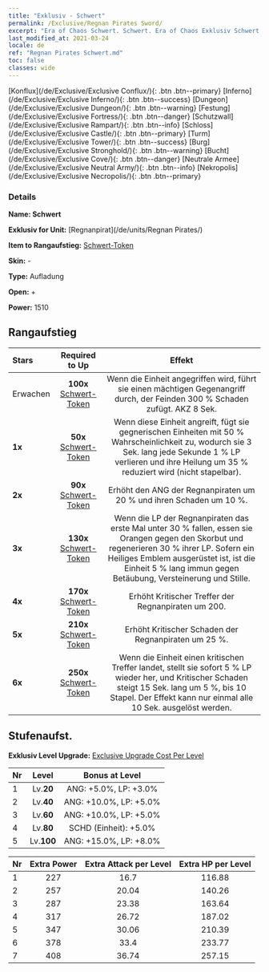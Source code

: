 ```yaml
---
title: "Exklusiv - Schwert"
permalink: /Exclusive/Regnan Pirates Sword/
excerpt: "Era of Chaos Schwert. Schwert. Era of Chaos Exklusiv Schwert. Regnanpirat Exklusiv."
last_modified_at: 2021-03-24
locale: de
ref: "Regnan Pirates Schwert.md"
toc: false
classes: wide
---
```

 [Konflux](/de/Exclusive/Exclusive Conflux/){: .btn .btn--primary} [Inferno](/de/Exclusive/Exclusive Inferno/){: .btn .btn--success} [Dungeon](/de/Exclusive/Exclusive Dungeon/){: .btn .btn--warning} [Festung](/de/Exclusive/Exclusive Fortress/){: .btn .btn--danger} [Schutzwall](/de/Exclusive/Exclusive Rampart/){: .btn .btn--info} [Schloss](/de/Exclusive/Exclusive Castle/){: .btn .btn--primary} [Turm](/de/Exclusive/Exclusive Tower/){: .btn .btn--success} [Burg](/de/Exclusive/Exclusive Stronghold/){: .btn .btn--warning} [Bucht](/de/Exclusive/Exclusive Cove/){: .btn .btn--danger} [Neutrale Armee](/de/Exclusive/Exclusive Neutral Army/){: .btn .btn--info} [Nekropolis](/de/Exclusive/Exclusive Necropolis/){: .btn .btn--primary} 

### Details
 **Name: Schwert** 

 **Exklusiv for Unit:** [Regnanpirat](/de/units/Regnan Pirates/) 

 **Item to Rangaufstieg:** [Schwert-Token](/de/Items/con_912/)

 **Skin:** -

 **Type:** Aufladung

 **Open:** +

 **Power:** 1510

## Rangaufstieg

  |     Stars    |  Required to Up | Effekt |
  |:-------------|:---------------:|:---------------:|
  |  Erwachen  | **100x** [Schwert-Token](/de/Items/con_912/) | Wenn die Einheit angegriffen wird, führt sie einen mächtigen Gegenangriff durch, der Feinden 300 % Schaden zufügt. AKZ 8 Sek. |
  | **1x** <i class="fas fa-star"/> | **50x** [Schwert-Token](/de/Items/con_912/) | Wenn diese Einheit angreift, fügt sie gegnerischen Einheiten mit 50 % Wahrscheinlichkeit <Skorbut> zu, wodurch sie 3 Sek. lang jede Sekunde 1 % LP verlieren und ihre Heilung um 35 % reduziert wird (nicht stapelbar). |
  | **2x** <i class="fas fa-star"/> | **90x** [Schwert-Token](/de/Items/con_912/) | Erhöht den ANG der Regnanpiraten um 20 % und ihren Schaden um 10 %. |
  | **3x** <i class="fas fa-star"/> | **130x** [Schwert-Token](/de/Items/con_912/) | Wenn die LP der Regnanpiraten das erste Mal unter 30 % fallen, essen sie Orangen gegen den Skorbut und regenerieren 30 % ihrer LP. Sofern ein Heiliges Emblem ausgerüstet ist, ist die Einheit 5 % lang immun gegen Betäubung, Versteinerung und Stille. |
  | **4x** <i class="fas fa-star"/> | **170x** [Schwert-Token](/de/Items/con_912/) | Erhöht Kritischer Treffer der Regnanpiraten um 200. |
  | **5x** <i class="fas fa-star"/> | **210x** [Schwert-Token](/de/Items/con_912/) | Erhöht Kritischer Schaden der Regnanpiraten um 25 %. |
  | **6x** <i class="fas fa-star"/> | **250x** [Schwert-Token](/de/Items/con_912/) | Wenn die Einheit einen kritischen Treffer landet, stellt sie sofort 5 % LP wieder her, und Kritischer Schaden steigt 15 Sek. lang um 5 %, bis 10 Stapel. Der Effekt kann nur einmal alle 10 Sek. ausgelöst werden. |


## Stufenaufst.
 **Exklusiv Level Upgrade:** [Exclusive Upgrade Cost Per Level](/Exclusive/ExclusiveUpgradeCostPerLevel/)

  |  Nr  |   Level  | Bonus at Level |
  |:-----|:--------:|:--------------:|
  | 1 | Lv.**20** | ANG: +5.0%, LP: +3.0% |
  | 2 | Lv.**40** | ANG: +10.0%, LP: +5.0% |
  | 3 | Lv.**60** | ANG: +10.0%, LP: +5.0% |
  | 4 | Lv.**80** | SCHD (Einheit): +5.0% |
  | 5 | Lv.**100** | ANG: +15.0%, LP: +8.0% |


  |  Nr  |  Extra Power | Extra Attack per Level | Extra HP per Level |
  |:-----|:--------:|:--------:|:--------:|
  | 1 | 227 | 16.7 | 116.88 |
  | 2 | 257 | 20.04 | 140.26 |
  | 3 | 287 | 23.38 | 163.64 |
  | 4 | 317 | 26.72 | 187.02 |
  | 5 | 347 | 30.06 | 210.39 |
  | 6 | 378 | 33.4 | 233.77 |
  | 7 | 408 | 36.74 | 257.15 |



